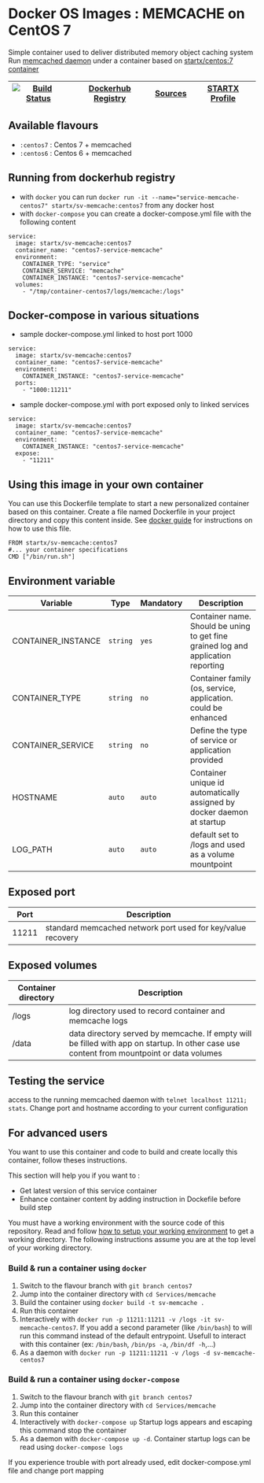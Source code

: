 # Docker OS Images : MEMCACHE on CentOS 7

Simple container used to deliver distributed memory object caching system
Run [memcached daemon](https://www.memcached.org/) under a container 
based on [startx/centos:7 container](https://hub.docker.com/r/startx/centos)

| [![Build Status](https://travis-ci.org/startxfr/docker-images.svg?branch=centos7)](https://travis-ci.org/startxfr/docker-images) | [Dockerhub Registry](https://hub.docker.com/r/startx/sv-memcache/) | [Sources](https://github.com/startxfr/docker-images/tree/master/Services/memcache)             | [STARTX Profile](https://github.com/startxfr) | 
|-------------------------------------------------------------------------------------------------------------------|--------------------------------------------------------------------|------------------------------------------------------------------------------------|-----------------------------------------------|

## Available flavours

* `:centos7` : Centos 7 + memcached 
* `:centos6` : Centos 6 + memcached 

## Running from dockerhub registry

* with `docker` you can run `docker run -it --name="service-memcache-centos7" startx/sv-memcache:centos7` from any docker host
* with `docker-compose` you can create a docker-compose.yml file with the following content
```
service:
  image: startx/sv-memcache:centos7
  container_name: "centos7-service-memcache"
  environment:
    CONTAINER_TYPE: "service"
    CONTAINER_SERVICE: "memcache"
    CONTAINER_INSTANCE: "centos7-service-memcache"
  volumes:
    - "/tmp/container-centos7/logs/memcache:/logs"
```

## Docker-compose in various situations

* sample docker-compose.yml linked to host port 1000
```
service:
  image: startx/sv-memcache:centos7
  container_name: "centos7-service-memcache"
  environment:
    CONTAINER_INSTANCE: "centos7-service-memcache"
  ports:
    - "1000:11211"
```
* sample docker-compose.yml with port exposed only to linked services
```
service:
  image: startx/sv-memcache:centos7
  container_name: "centos7-service-memcache"
  environment:
    CONTAINER_INSTANCE: "centos7-service-memcache"
  expose:
    - "11211"
```

## Using this image in your own container

You can use this Dockerfile template to start a new personalized container based on this container. Create a file named Dockerfile in your project directory and copy this content inside. See [docker guide](http://docs.docker.com/engine/reference/builder/) for instructions on how to use this file.
 ```
FROM startx/sv-memcache:centos7
#... your container specifications
CMD ["/bin/run.sh"]
```

## Environment variable

| Variable                  | Type     | Mandatory | Description                                                              |
|---------------------------|----------|-----------|--------------------------------------------------------------------------|
| CONTAINER_INSTANCE        | `string` | `yes`     | Container name. Should be uning to get fine grained log and application reporting
| CONTAINER_TYPE            | `string` | `no`      | Container family (os, service, application. could be enhanced 
| CONTAINER_SERVICE         | `string` | `no`      | Define the type of service or application provided
| HOSTNAME                  | `auto`   | `auto`    | Container unique id automatically assigned by docker daemon at startup
| LOG_PATH                  | `auto`   | `auto`    | default set to /logs and used as a volume mountpoint

## Exposed port

| Port  | Description                                                              |
|-------|--------------------------------------------------------------------------|
| 11211 | standard memcached network port used for key/value recovery

## Exposed volumes

| Container directory  | Description                                                              |
|----------------------|--------------------------------------------------------------------------|
| /logs                | log directory used to record container and memcache logs
| /data                | data directory served by memcache. If empty will be filled with app on startup. In other case use content from mountpoint or data volumes

## Testing the service

access to the running memcached daemon with `telnet localhost 11211; stats`. Change port and hostname according to your current configuration

## For advanced users

You want to use this container and code to build and create locally this container, follow theses instructions.

This section will help you if you want to :
* Get latest version of this service container
* Enhance container content by adding instruction in Dockefile before build step

You must have a working environment with the source code of this repository. Read and follow [how to setup your working environment](https://github.com/startxfr/docker-images#setup-your-working-environment-mandatory) to get a working directory. The following instructions assume you are at the top level of your working directory.

### Build & run a container using `docker`

1. Switch to the flavour branch with `git branch centos7`
2. Jump into the container directory with `cd Services/memcache`
3. Build the container using `docker build -t sv-memcache .`
4. Run this container 
  1. Interactively with `docker run -p 11211:11211 -v /logs -it sv-memcache-centos7`. If you add a second parameter (like `/bin/bash`) to will run this command instead of the default entrypoint. Usefull to interact with this container (ex: `/bin/bash`, `/bin/ps -a`, `/bin/df -h`,...) 
  2. As a daemon with `docker run -p 11211:11211 -v /logs -d sv-memcache-centos7`


### Build & run a container using `docker-compose`

1. Switch to the flavour branch with `git branch centos7`
2. Jump into the container directory with `cd Services/memcache`
3. Run this container 
  1. Interactively with `docker-compose up` Startup logs appears and escaping this command stop the container
  2. As a daemon with `docker-compose up -d`. Container startup logs can be read using `docker-compose logs`

If you experience trouble with port already used, edit docker-compose.yml file and change port mapping
